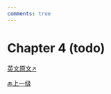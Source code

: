 ```yaml
---
comments: true
---
```


# Chapter 4 (todo)

[英文原文↗](https://cis.temple.edu/~pwang/GTI-book/GTI-CH4/GTI-4.html)

[🔙上一级](../index.md)
